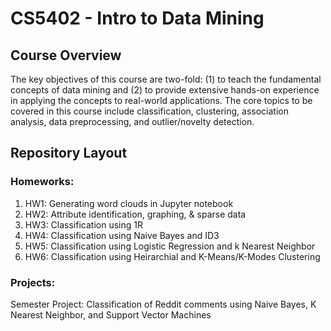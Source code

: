# CS5402 - Intro to Data Mining

## Course Overview
The key objectives of this course are two-fold: (1) to teach the fundamental concepts of data mining and (2) to provide extensive hands-on experience in applying the concepts to real-world applications. The core topics to be covered in this course include classification, clustering, association analysis, data preprocessing, and outlier/novelty detection.

## Repository Layout

### Homeworks:
1. HW1: Generating word clouds in Jupyter notebook
2. HW2: Attribute identification, graphing, & sparse data
3. HW3: Classification using 1R
4. HW4: Classification using Naive Bayes and ID3
5. HW5: Classification using Logistic Regression and k Nearest Neighbor
6. HW6: Classification using Heirarchial and K-Means/K-Modes Clustering

### Projects:
Semester Project: Classification of Reddit comments using Naive Bayes, K Nearest Neighbor, and Support Vector Machines
